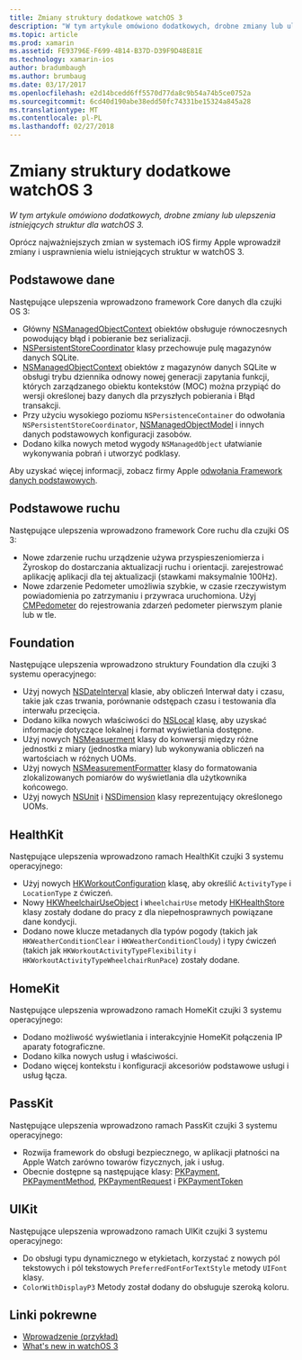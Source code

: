 ```yaml
---
title: Zmiany struktury dodatkowe watchOS 3
description: "W tym artykule omówiono dodatkowych, drobne zmiany lub ulepszenia istniejących struktur dla watchOS 3."
ms.topic: article
ms.prod: xamarin
ms.assetid: FE93796E-F699-4B14-B37D-D39F9D48E81E
ms.technology: xamarin-ios
author: bradumbaugh
ms.author: brumbaug
ms.date: 03/17/2017
ms.openlocfilehash: e2d14bcedd6ff5570d77da8c9b54a74b5ce0752a
ms.sourcegitcommit: 6cd40d190abe38edd50fc74331be15324a845a28
ms.translationtype: MT
ms.contentlocale: pl-PL
ms.lasthandoff: 02/27/2018
---
```

# <a name="additional-watchos-3-frameworks-changes"></a>Zmiany struktury dodatkowe watchOS 3

_W tym artykule omówiono dodatkowych, drobne zmiany lub ulepszenia istniejących struktur dla watchOS 3._

Oprócz najważniejszych zmian w systemach iOS firmy Apple wprowadził zmiany i usprawnienia wielu istniejących struktur w watchOS 3.


## <a name="core-data"></a>Podstawowe dane

Następujące ulepszenia wprowadzono framework Core danych dla czujki OS 3:

- Główny [NSManagedObjectContext](https://developer.apple.com/reference/coredata/nsmanagedobjectcontext) obiektów obsługuje równoczesnych powodujący błąd i pobieranie bez serializacji.
- [NSPersistentStoreCoordinator](https://developer.apple.com/reference/coredata/nspersistentstorecoordinator) klasy przechowuje pulę magazynów danych SQLite.
- [NSManagedObjectContext](https://developer.apple.com/reference/coredata/nsmanagedobjectcontext) obiektów z magazynów danych SQLite w obsługi trybu dziennika odnowy nowej generacji zapytania funkcji, których zarządzanego obiektu kontekstów (MOC) można przypiąć do wersji określonej bazy danych dla przyszłych pobierania i Błąd transakcji.
- Przy użyciu wysokiego poziomu `NSPersistenceContainer` do odwołania `NSPersistentStoreCoordinator`, [NSManagedObjectModel](https://developer.apple.com/reference/coredata/nsmanagedobjectmodel) i innych danych podstawowych konfiguracji zasobów.
- Dodano kilka nowych metod wygody `NSManagedObject` ułatwianie wykonywania pobrań i utworzyć podklasy.

Aby uzyskać więcej informacji, zobacz firmy Apple [odwołania Framework danych podstawowych](https://developer.apple.com/reference/coredata).


## <a name="core-motion"></a>Podstawowe ruchu

Następujące ulepszenia wprowadzono framework Core ruchu dla czujki OS 3:

- Nowe zdarzenie ruchu urządzenie używa przyspieszeniomierza i Żyroskop do dostarczania aktualizacji ruchu i orientacji. zarejestrować aplikację aplikacji dla tej aktualizacji (stawkami maksymalnie 100Hz).
- Nowe zdarzenie Pedometer umożliwia szybkie, w czasie rzeczywistym powiadomienia po zatrzymaniu i przywraca uruchomiona. Użyj [CMPedometer](https://developer.apple.com/reference/coremotion/cmpedometer) do rejestrowania zdarzeń pedometer pierwszym planie lub w tle.


## <a name="foundation"></a>Foundation

Następujące ulepszenia wprowadzono struktury Foundation dla czujki 3 systemu operacyjnego:

- Użyj nowych [NSDateInterval](https://developer.apple.com/reference/foundation/nsdateinterval) klasie, aby obliczeń Interwał daty i czasu, takie jak czas trwania, porównanie odstępach czasu i testowania dla interwału przecięcia.
- Dodano kilka nowych właściwości do [NSLocal](https://developer.apple.com/reference/foundation/nslocale) klasę, aby uzyskać informacje dotyczące lokalnej i format wyświetlania dostępne.
- Użyj nowych [NSMeasuerment](https://developer.apple.com/reference/foundation/nsmeasurement) klasy do konwersji między różne jednostki z miary (jednostka miary) lub wykonywania obliczeń na wartościach w różnych UOMs.
- Użyj nowych [NSMeasurementFormatter](https://developer.apple.com/reference/foundation/nsmeasurementformatter) klasy do formatowania zlokalizowanych pomiarów do wyświetlania dla użytkownika końcowego.
- Użyj nowych [NSUnit](https://developer.apple.com/reference/foundation/nsunit) i [NSDimension](https://developer.apple.com/reference/foundation/nsdimension) klasy reprezentujący określonego UOMs.


## <a name="healthkit"></a>HealthKit

Następujące ulepszenia wprowadzono ramach HealthKit czujki 3 systemu operacyjnego:

- Użyj nowych [HKWorkoutConfiguration](https://developer.apple.com/reference/healthkit/hkworkoutconfiguration) klasę, aby określić `ActivityType` i `LocationType` z ćwiczeń.
- Nowy [HKWheelchairUseObject](https://developer.apple.com/reference/healthkit/hkwheelchairuseobject) i `WheelchairUse` metody [HKHealthStore](https://developer.apple.com/reference/healthkit/hkhealthstore) klasy zostały dodane do pracy z dla niepełnosprawnych powiązane dane kondycji.
- Dodano nowe klucze metadanych dla typów pogody (takich jak `HKWeatherConditionClear` i `HKWeatherConditionCloudy`) i typy ćwiczeń (takich jak `HKWorkoutActivityTypeFlexibility` i `HKWorkoutActivityTypeWheelchairRunPace`) zostały dodane.


## <a name="homekit"></a>HomeKit

Następujące ulepszenia wprowadzono ramach HomeKit czujki 3 systemu operacyjnego:

- Dodano możliwość wyświetlania i interakcyjnie HomeKit połączenia IP aparaty fotograficzne.
- Dodano kilka nowych usług i właściwości.
- Dodano więcej kontekstu i konfiguracji akcesoriów podstawowe usługi i usług łącza.


## <a name="passkit"></a>PassKit

Następujące ulepszenia wprowadzono ramach PassKit czujki 3 systemu operacyjnego:

- Rozwija framework do obsługi bezpiecznego, w aplikacji płatności na Apple Watch zarówno towarów fizycznych, jak i usług.
- Obecnie dostępne są następujące klasy: [PKPayment](https://developer.apple.com/reference/passkit/pkpayment), [PKPaymentMethod](https://developer.apple.com/reference/passkit/pkpaymentmethod), [PKPaymentRequest](https://developer.apple.com/reference/passkit/pkpaymentrequest) i [PKPaymentToken](https://developer.apple.com/reference/passkit/pkpaymenttoken)


## <a name="uikit"></a>UIKit

Następujące ulepszenia wprowadzono ramach UIKit czujki 3 systemu operacyjnego:

- Do obsługi typu dynamicznego w etykietach, korzystać z nowych pól tekstowych i pól tekstowych `PreferredFontForTextStyle` metody `UIFont` klasy.
- `ColorWithDisplayP3` Metody został dodany do obsługuje szeroką koloru.


## <a name="related-links"></a>Linki pokrewne

- [Wprowadzenie (przykład)](https://developer.xamarin.com/samples/monotouch/WatchKit/)
- [What's new in watchOS 3](https://developer.apple.com/library/prerelease/content/releasenotes/General/WhatsNewInwatchOS/Articles/watchOS3.html#//apple_ref/doc/uid/TP40017085-SW1)
